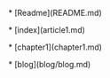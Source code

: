 \* \[Readme\]\(README.md\)

\* \[index\]\(article1.md\)

\* \[chapter1\]\(chapter1.md\)

\* \[blog\]\(blog/blog.md\)



